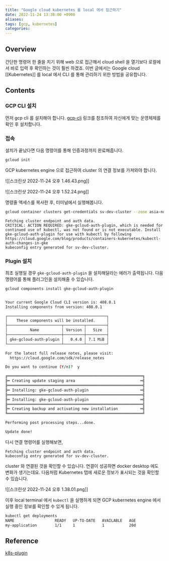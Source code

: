 ```yaml
---
title: "Google cloud kubernetes 를 local 에서 접근하기"
date: 2022-11-24 13:38:00 +0900
aliases: 
tags: [gcp, kubernetes]
categories:
---
```


## Overview

간단한 명령어 한 줄을 치기 위해 web 으로 접근해서 cloud shell 을 열기보다 로컬에서 바로 입력 후 확인하는 것이 훨씬 하겠죠. 이번 글에서는 Google cloud [[Kubernetes]] 를 local 에서 CLI 를 통해 관리하기 위한 방법을 공유합니다.

## Contents

### GCP CLI 설치

먼저 gcp cli 를 설치해야 합니다. [gcp-cli](https://cloud.google.com/sdk/gcloud?hl=ko) 링크를 참조하여 자신에게 맞는 운영체제를 확인 후 설치합니다.

### 접속

설치가 끝났다면 다음 명령어를 통해 인증과정까지 완료해줍니다.

```bash
gcloud init
```

GCP kubernetes engine 으로 접근하여 cluster 의 연결 정보를 가져와야 합니다.

![[스크린샷 2022-11-24 오후 1.46.43.png]]

![[스크린샷 2022-11-24 오후 1.52.24.png]]

명령줄 액세스를 복사한 후, 터미널에서 실행해봅니다.

```bash
gcloud container clusters get-credentials sv-dev-cluster --zone asia-northeast3-a --project {projectId}
```

```console
Fetching cluster endpoint and auth data.
CRITICAL: ACTION REQUIRED: gke-gcloud-auth-plugin, which is needed for continued use of kubectl, was not found or is not executable. Install gke-gcloud-auth-plugin for use with kubectl by following https://cloud.google.com/blog/products/containers-kubernetes/kubectl-auth-changes-in-gke
kubeconfig entry generated for sv-dev-cluster.
```

### Plugin 설치

최초 실행일 경우 `gke-gcloud-auth-plugin` 을 설치해달라는 에러가 출력됩니다. 다음 명령어를 통해 플러그인을 설치해줄 수 있습니다.

```bash
gcloud components install gke-gcloud-auth-plugin


Your current Google Cloud CLI version is: 408.0.1
Installing components from version: 408.0.1

┌────────────────────────────────────────────┐
│    These components will be installed.     │
├────────────────────────┬─────────┬─────────┤
│          Name          │ Version │   Size  │
├────────────────────────┼─────────┼─────────┤
│ gke-gcloud-auth-plugin │   0.4.0 │ 7.1 MiB │
└────────────────────────┴─────────┴─────────┘

For the latest full release notes, please visit:
  https://cloud.google.com/sdk/release_notes

Do you want to continue (Y/n)?  y

╔════════════════════════════════════════════════════════════╗
╠═ Creating update staging area                             ═╣
╠════════════════════════════════════════════════════════════╣
╠═ Installing: gke-gcloud-auth-plugin                       ═╣
╠════════════════════════════════════════════════════════════╣
╠═ Installing: gke-gcloud-auth-plugin                       ═╣
╠════════════════════════════════════════════════════════════╣
╠═ Creating backup and activating new installation          ═╣
╚════════════════════════════════════════════════════════════╝

Performing post processing steps...done.

Update done!
```

다시 연결 명령어를 실행해보면,

```
Fetching cluster endpoint and auth data.
kubeconfig entry generated for sv-dev-cluster.
```

cluster 와 연결된 것을 확인할 수 있습니다. 연결이 성공하면 docker desktop 에도 변화가 생기는데요. 다음처럼 Kubernetes 탭에 새로운 정보가 표시되는 것을 확인할 수 있습니다.

![[스크린샷 2022-11-24 오후 1.38.01.png]]

이후 local terminal 에서 `kubectl` 을 실행하게 되면 GCP kubernetes engine 에서 실행 중인 정보를 확인할 수 있게 됩니다.

```bash
kubectl get deployments
NAME                  READY   UP-TO-DATE   AVAILABLE   AGE
my-application        1/1     1            1           20d
```

## Reference

[k8s-plugin](https://cloud.google.com/blog/products/containers-kubernetes/kubectl-auth-changes-in-gke?hl=en)
